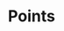 ---
layout: one_column
display_title: points
title: Points
icon: nav_icons/points.svg
blocks:
    - mini_events.md
    - scavenger-hunt.md
    - photo-booth.md
---